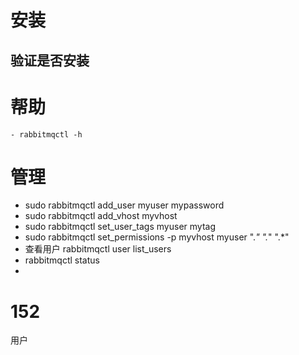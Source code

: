 # 安装
## 验证是否安装
# 帮助
    - rabbitmqctl -h
# 管理

- sudo rabbitmqctl add_user myuser mypassword 
- sudo rabbitmqctl add_vhost myvhost
- sudo rabbitmqctl set_user_tags myuser mytag
- sudo rabbitmqctl set_permissions -p myvhost myuser ".*" ".*" ".*"
- 查看用户 rabbitmqctl user list_users
- rabbitmqctl status
- 
# 152
用户 